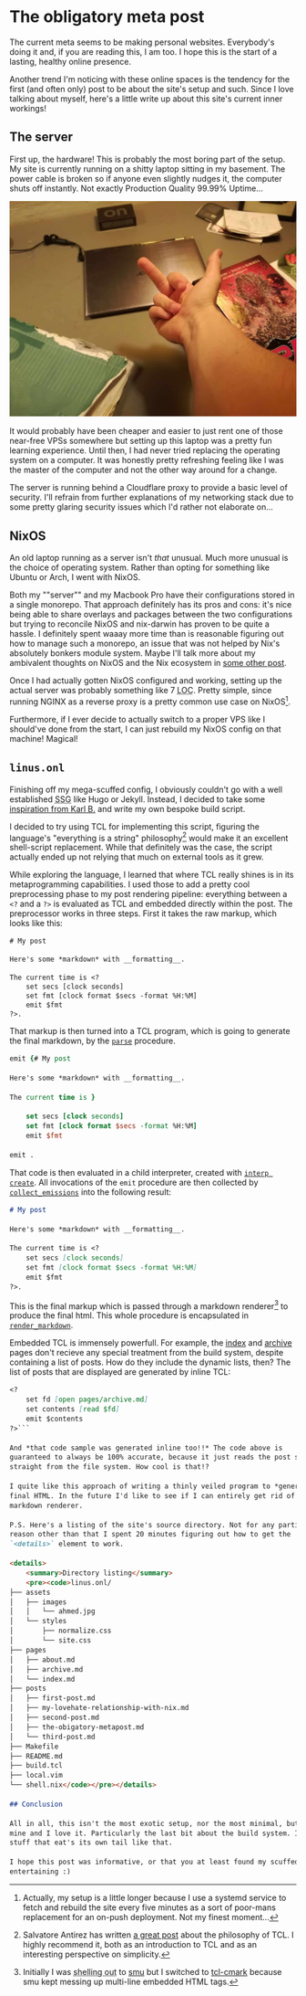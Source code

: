 # The obligatory meta post

The current meta seems to be making personal websites. Everybody's doing it
and, if you are reading this, I am too. I hope this is the start of a
lasting, healthy online presence.

Another trend I'm noticing with these online spaces is the tendency for the
first (and often only) post to be about the site's setup and such. Since I love
talking about myself, here's a little write up about this site's current inner
workings!

## The server

First up, the hardware! This is probably the most boring part of the setup.
My site is currently running on a shitty laptop sitting in my basement. The
power cable is broken so if anyone even slightly nudges it, the computer shuts
off instantly. Not exactly Production Quality 99.99% Uptime...

![Picture of the man behind the camera giving a computer on a desk the middle finger](/assets/images/ahmed.jpg)

It would probably have been cheaper and easier to just rent one of those
near-free VPSs somewhere but setting up this laptop was a pretty fun learning
experience. Until then, I had never tried replacing the operating system on a
computer. It was honestly pretty refreshing feeling like I was the master of
the computer and not the other way around for a change.

The server is running behind a Cloudflare proxy to provide a basic level of
security. I'll refrain from further explanations of my networking stack due to
some pretty glaring security issues which I'd rather not elaborate on...

## NixOS

An old laptop running as a server isn't *that* unusual. Much more unusual is
the choice of operating system. Rather than opting for something like Ubuntu or
Arch, I went with NixOS.

Both my ""server"" and my Macbook Pro have their configurations stored
in a single monorepo. That approach definitely has its pros and cons: it's nice
being able to share overlays and packages between the two configurations but
trying to reconcile NixOS and nix-darwin has proven to be quite a hassle. I
definitely spent waaay more time than is reasonable figuring out how to manage
such a monorepo, an issue that was not helped by Nix's absolutely bonkers
module system. Maybe I'll talk more about my ambivalent thoughts on NixOS and
the Nix ecosystem in [some other
post](/posts/my-lovehate-relationship-with-nix.html).

Once I had actually gotten NixOS configured and working, setting up the actual
server was probably something like 7 <abbr title="Lines of xode">LOC</abbr>.
Pretty simple, since running NGINX as a reverse proxy is a pretty common use
case on NixOS[^build-job].

Furthermore, if I ever decide to actually switch to a proper VPS like I
should've done from the start, I can just rebuild my NixOS config on that
machine! Magical!

[^build-job]: Actually, my setup is a little longer because I use a systemd
    service to fetch and rebuild the site every five minutes as a sort of
    poor-mans replacement for an on-push deployment. Not my finest moment...

## `linus.onl`

Finishing off my mega-scuffed config, I obviously couldn't go with a well
established <abbr title="static site generator">SSG</abbr> like Hugo or Jekyll.
Instead, I decided to take some [inspiration from Karl
B.](https://www.karl.berlin/blog.html) and write my own bespoke build script.

I decided to try using TCL for implementing this script, figuring the
language's "everything is a string" philosophy[^antirez] would make it an excellent
shell-script replacement. While that definitely was the case, the script
actually ended up not relying that much on external tools as it grew.

[^antirez]: Salvatore Antirez has written [a great
    post](http://antirez.com/articoli/tclmisunderstood.html) about the
    philosophy of TCL. I highly recommend it, both as an introduction to TCL
    and as an interesting perspective on simplicity.

While exploring the language, I learned that where TCL really shines is in its
metaprogramming capabilities. I used those to add a pretty cool preprocessing
phase to my post rendering pipeline: everything between a <code>&lt;?</code>
and a <code>?&gt;</code> is evaluated as TCL and embedded directly within the
post. The preprocessor works in three steps. First it takes the raw markup,
which looks like this:

<pre><code class="language-markdown"># My post

Here's some *markdown* with __formatting__.

The current time is &lt;?
    set secs [clock seconds]
    set fmt [clock format $secs -format %H:%M]
    emit $fmt
?&gt;.</pre></code>

That markup is then turned into a TCL program, which is going to generate the
final markdown, by the
[`parse`](https://github.com/linnnus/linus.onl/blob/b2f54c7478593662cc268cc5d50b5f61bc9e46c5/build.tcl#L74)
procedure.

```tcl
emit {# My post

Here's some *markdown* with __formatting__.

The current time is }

    set secs [clock seconds]
    set fmt [clock format $secs -format %H:%M]
    emit $fmt

emit .
```

That code is then evaluated in a child interpreter, created with [`interp
create`](https://wiki.tcl-lang.org/page/interp+create). All invocations of the
`emit` procedure are then collected by
[`collect_emissions`](https://github.com/linnnus/linus.onl/blob/b2f54c7478593662cc268cc5d50b5f61bc9e46c5/build.tcl#L115)
into the following result:

```markdown
# My post

Here's some *markdown* with __formatting__.

The current time is <?
    set secs [clock seconds]
    set fmt [clock format $secs -format %H:%M]
    emit $fmt
?>.
```

This is the final markup which is passed through a markdown renderer[^cmark] to
produce the final html. This whole procedure is encapsulated in
[`render_markdown`](https://github.com/linnnus/linus.onl/blob/b2f54c7478593662cc268cc5d50b5f61bc9e46c5/build.tcl#L47).

[^cmark]: Initially I was <abbr title="invoking an external command">shelling out</abbr> to
    [smu](https://github.com/karlb/smu/tree/bd03c5944b7146d07a88b58a2dd0d264836e3322)
    but I switched to
    [tcl-cmark](https://github.com/apnadkarni/tcl-cmark/tree/b8e203fe48f2b717365c5c58a2908019b2f36f8b)
    because smu kept messing up multi-line embedded HTML tags.

Embedded TCL is immensely powerfull. For example, the [index](/index.html) and
[archive](/archive.html) pages don't recieve any special treatment from the
build system, despite containing a list of posts. How do they include the
dynamic lists, then? The list of posts that are displayed are generated by
inline TCL:

```markdown
<?
    set fd [open pages/archive.md]
    set contents [read $fd]
    emit $contents
?>```

And *that code sample was generated inline too!!* The code above is
guaranteed to always be 100% accurate, because it just reads the post source
straight from the file system. How cool is that!?

I quite like this approach of writing a thinly veiled program to *generate* the
final HTML. In the future I'd like to see if I can entirely get rid of the
markdown renderer.

P.S. Here's a listing of the site's source directory. Not for any particular
reason other than that I spent 20 minutes figuring out how to get the
`<details>` element to work.

<details>
    <summary>Directory listing</summary>
    <pre><code>linus.onl/
├── assets
│   ├── images
│   │   └── ahmed.jpg
│   └── styles
│       ├── normalize.css
│       └── site.css
├── pages
│   ├── about.md
│   ├── archive.md
│   └── index.md
├── posts
│   ├── first-post.md
│   ├── my-lovehate-relationship-with-nix.md
│   ├── second-post.md
│   ├── the-obigatory-metapost.md
│   └── third-post.md
├── Makefile
├── README.md
├── build.tcl
├── local.vim
└── shell.nix</code></pre></details>

## Conclusion

All in all, this isn't the most exotic setup, nor the most minimal, but it's
mine and I love it. Particularly the last bit about the build system. I love
stuff that eat's its own tail like that.

I hope this post was informative, or that you at least found my scuffed setup
entertaining :)
